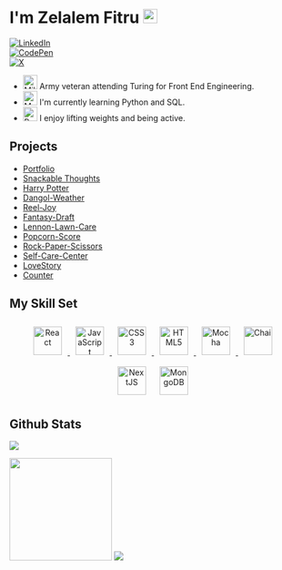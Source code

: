 
# I'm Zelalem Fitru <img src="https://raw.githubusercontent.com/Tarikul-Islam-Anik/Animated-Fluent-Emojis/master/Emojis/People%20with%20activities/Person%20Lifting%20Weights%20Medium-Dark%20Skin%20Tone.png" alt="Person Lifting Weights Medium-Dark Skin Tone" width="25" height="25" />

[![LinkedIn](https://img.shields.io/badge/linkedin-%230077B5.svg?style=for-the-badge&logo=linkedin&logoColor=white)](https://www.linkedin.com/in/zelalemfitru/) 
<br>
[![CodePen](https://img.shields.io/badge/Codepen-000000?style=for-the-badge&logo=codepen&logoColor=white)](https://codepen.io/zplusfitru)
<br>
[![X](https://img.shields.io/badge/X-%23000000.svg?style=for-the-badge&logo=X&logoColor=white)](https://x.com/ZTFitru)

- <img src="https://raw.githubusercontent.com/Tarikul-Islam-Anik/Animated-Fluent-Emojis/master/Emojis/Objects/Military%20Helmet.png" alt="Military Helmet" width="25" height="25" /> Army veteran attending Turing for Front End Engineering.
- <img src="https://raw.githubusercontent.com/Tarikul-Islam-Anik/Animated-Fluent-Emojis/master/Emojis/People%20with%20professions/Man%20Technologist%20Dark%20Skin%20Tone.png" alt="Man Technologist Dark Skin Tone" width="25" height="25" /> I'm currently learning Python and SQL.
- <img src="https://raw.githubusercontent.com/Tarikul-Islam-Anik/Animated-Fluent-Emojis/master/Emojis/People%20with%20activities/Person%20Lifting%20Weights%20Dark%20Skin%20Tone.png" alt="Person Lifting Weights Dark Skin Tone" width="25" height="25" /> I enjoy lifting weights and being active. 

## Projects 
- [Portfolio](https://zplusfitru.vercel.app/)
- [Snackable Thoughts](https://snackable-thoughts.vercel.app/)
- [Harry Potter](https://harrypotter-red.vercel.app/#)
- [Dangol-Weather](https://dangol-weather.vercel.app/)
- [Reel-Joy](https://reel-joy.vercel.app/)
- [Fantasy-Draft](https://fantasy-draft-nine.vercel.app/)
- [Lennon-Lawn-Care](https://lennon-lawn-care.vercel.app/)
- [Popcorn-Score](https://drif7er.github.io/popcorn-score/#/)
- [Rock-Paper-Scissors](https://ztfitru.github.io/Rock-Paper-Scissors/)
- [Self-Care-Center](https://ztfitru.github.io/self-care-center/)
- [LoveStory](https://ztfitru.github.io/lovestory/)
- [Counter](https://ztfitru.github.io/passenger-counter-app/)

## My Skill Set
<div align="center">
<a href="https://reactjs.org/" target="_blank"><img style="margin: 10px" src="https://profilinator.rishav.dev/skills-assets/react-original-wordmark.svg" alt="React" height="50" />
<a href="https://www.javascript.com/" target="_blank"><img style="margin: 10px" src="https://profilinator.rishav.dev/skills-assets/javascript-original.svg" alt="JavaScript" height="50" />
<a href="https://www.w3schools.com/css/" target="_blank"><img style="margin: 10px" src="https://profilinator.rishav.dev/skills-assets/css3-original-wordmark.svg" alt="CSS3" height="50" /> 
<a href="https://en.wikipedia.org/wiki/HTML5" target="_blank"><img style="margin: 10px" src="https://profilinator.rishav.dev/skills-assets/html5-original-wordmark.svg" alt="HTML5" height="50" /> 
<a href="https://mochajs.org/" target="_blank"><img style="margin: 10px" src="https://profilinator.rishav.dev/skills-assets/mocha.png" alt="Mocha" height="50" />
<a href="https://www.chaijs.com/" target="_blank"><img style="margin: 10px" src="https://profilinator.rishav.dev/skills-assets/chai.png" alt="Chai" height="50" /> 
<a href="https://nextjs.org/" target="_blank"><img style="margin: 10px" src="https://profilinator.rishav.dev/skills-assets/nextjs.png" alt="NextJS" height="50" /></a>
<a href="https://www.mongodb.com/" target="_blank"><img style="margin: 10px" src="https://profilinator.rishav.dev/skills-assets/mongodb-original-wordmark.svg" alt="MongoDB" height="50" /></a>  
</div>

## Github Stats
![](https://komarev.com/ghpvc/?username=ZTFitru&color=green)

<img height="180em" src="https://github-readme-stats.vercel.app/api?username=ztfitru&show_icons=true&hide_border=true&&count_private=true&include_all_commits=true" />

<img src="https://user-images.githubusercontent.com/74038190/216644497-1951db19-8f3d-4e44-ac08-8e9d7e0d94a7.gif" />


